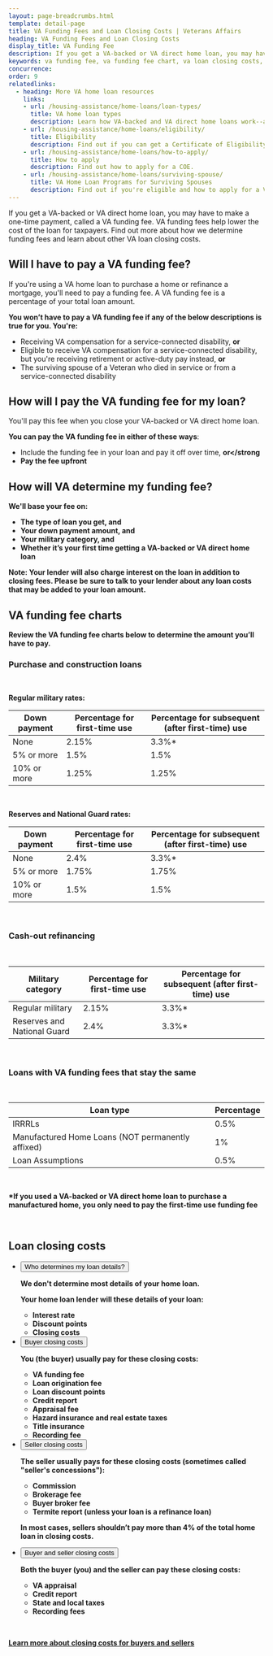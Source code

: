 ```yaml
---
layout: page-breadcrumbs.html
template: detail-page
title: VA Funding Fees and Loan Closing Costs | Veterans Affairs
heading: VA Funding Fees and Loan Closing Costs
display_title: VA Funding Fee
description: If you get a VA-backed or VA direct home loan, you may have to make a one-time payment, called a VA funding fee. VA funding fees help lower the cost of the loan for taxpayers. Find out more about how we determine funding fees and learn about other VA loan closing costs.
keywords: va funding fee, va funding fee chart, va loan closing costs, va loan fees
concurrence:
order: 9
relatedlinks:
  - heading: More VA home loan resources
    links:
    - url: /housing-assistance/home-loans/loan-types/
      title: VA home loan types
      description: Learn how VA-backed and VA direct home loans work--and find out which loan program might be right for you.
    - url: /housing-assistance/home-loans/eligibility/
      title: Eligibility
      description: Find out if you can get a Certificate of Eligibility (COE) for a VA-backed or VA direct home loan based on your service history and duty status.
    - url: /housing-assistance/home-loans/how-to-apply/
      title: How to apply
      description: Find out how to apply for a COE.
    - url: /housing-assistance/home-loans/surviving-spouse/
      title: VA Home Loan Programs for Surviving Spouses
      description: Find out if you're eligible and how to apply for a VA home loan COE as the surviving spouse of a Veteran or the spouse of a Veteran who is missing in action or being held as a Prisoner of War.
---
```


<div class="va-introtext">

If you get a VA-backed or VA direct home loan, you may have to make a one-time payment, called a VA funding fee. VA funding fees help lower the cost of the loan for taxpayers. Find out more about how we determine funding fees and learn about other VA loan closing costs.

</div>

<h2>Will I have to pay a VA funding fee?</h2>

If you're using a VA home loan to purchase a home or refinance a mortgage, you'll need to pay a funding fee. A VA funding fee is a percentage of your total loan amount. 

<strong>You won’t have to pay a VA funding fee if any of the below descriptions is true for you. You're:</strong>
- Receiving VA compensation for a service-connected disability, <strong>or</strong>
- Eligible to receive VA compensation for a service-connected disability, but you're receiving retirement or active-duty pay instead, <strong>or</strong>
- The surviving spouse of a Veteran who died in service or from a service-connected disability

<h2>How will I pay the VA funding fee for my loan?</h2>

You'll pay this fee when you close your VA-backed or VA direct home loan. 

<strong>You can pay the VA funding fee in either of these ways</strong>: 

- Include the funding fee in your loan and pay it off over time, <strong>or</strong 
- Pay the fee upfront 


<h2>How will VA determine my funding fee?</h2>

**We'll base your fee on:** 

- The type of loan you get, <strong>and</strong>
- Your down payment amount, <strong>and</strong>
- Your military category, <strong>and</strong>
- Whether it’s your first time getting a VA-backed or VA direct home loan

<strong>Note:</strong> Your lender will also charge interest on the loan in addition to closing fees. Please be sure to talk to your lender about any loan costs that may be added to your loan amount. 

<h2>VA funding fee charts</h2>

Review the VA funding fee charts below to determine the amount you’ll have to pay. 

<h3>Purchase and construction loans</h3>

<br> 

<strong>Regular military rates:</strong>

| Down payment | Percentage for first-time use | Percentage for subsequent (after first-time) use |
| --- | --- | --- | 
| None  | 2.15%  | 3.3%* |
| 5% or more  | 1.5%  | 1.5%  |
| 10% or more  | 1.25% | 1.25% |

<br> 

<strong>Reserves and National Guard rates:</strong>

| Down payment | Percentage for first-time use | Percentage for subsequent (after first-time) use |
| --- | --- | --- | 
| None  | 2.4%  | 3.3%* |
| 5% or more  | 1.75%  | 1.75%  |
| 10% or more  | 1.5% | 1.5% |

<br>

<h3>Cash-out refinancing</h3>

<br>

| Military category | Percentage for first-time use | Percentage for subsequent (after first-time) use |
| --- | --- | --- | 
| Regular military  | 2.15%   | 3.3%* |
| Reserves and National Guard | 2.4%  | 3.3%* |

<br>

<h3>Loans with VA funding fees that stay the same</h3>

<br>

| Loan type | Percentage | 
| --- | --- | 
| IRRRLs  | 0.5%  | 
| Manufactured Home Loans (NOT permanently affixed)  | 1% |
| Loan Assumptions | 0.5% |

<br> 

\*If you used a VA-backed or VA direct home loan to purchase a manufactured home, you only need to pay the first-time use funding fee 

<br>

<h2>Loan closing costs</h2>

<ul class="usa-accordion" aria-multiselectable="true">
<li>
<button class="usa-button-unstyled usa-accordion-button" aria-controls="loan-details">Who determines my loan details?</button>
<div id="loan-details" class="usa-accordion-content">

We don't determine most details of your home loan. 

Your home loan lender will these details of your loan:

- Interest rate
- Discount points
- Closing costs

</div>
</li>
<li>
<button class="usa-button-unstyled usa-accordion-button" aria-controls="buyer-closing-costs">Buyer closing costs</button>
<div id="buyer-closing-costs" class="usa-accordion-content">

You (the buyer) usually pay for these closing costs:

- VA funding fee
- Loan origination fee
- Loan discount points
- Credit report
- Appraisal fee
- Hazard insurance and real estate taxes
- Title insurance
- Recording fee

</div>
</li>
<li>
<button class="usa-button-unstyled usa-accordion-button" aria-controls="seller-closing-costs">Seller closing costs</button>
<div id="seller-closing-costs" class="usa-accordion-content">

The seller usually pays for these closing costs (sometimes called "seller's concessions"): 

- Commission
- Brokerage fee
- Buyer broker fee
- Termite report (unless your loan is a refinance loan)

In most cases, sellers shouldn’t pay more than 4% of the total home loan in closing costs. 

</div>
</li>
<li>
<button class="usa-button-unstyled usa-accordion-button" aria-controls="buyer-and-seller-closing">Buyer and seller closing costs</button>
<div id="buyer-and-seller-closing" class="usa-accordion-content">

Both the buyer (you) and the seller can pay these closing costs: 

- VA appraisal
- Credit report
- State and local taxes
- Recording fees

</div>
</li>
</ul>
<br>

[Learn more about closing costs for buyers and sellers](https://www.benefits.va.gov/phoenix/pdf/rlc/closing_costs.pdf)














